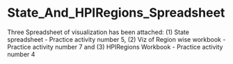 # State_And_HPIRegions_Spreadsheet
Three Spreadsheet of visualization has been attached:
(1) State spreadsheet - Practice activity number 5, 
(2) Viz of Region wise workbook - Practice activity number 7 and 
(3) HPIRegions Workbook - Practice activity number 4
